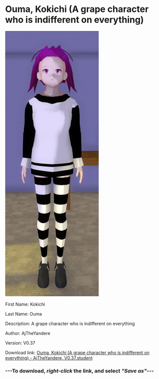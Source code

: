 # Ouma, Kokichi (A grape character who is indifferent on everything)

<img src = "https://raw.githubusercontent.com/Arbiter1223/Daigaku-Gurashi-Custom-Students/master/Students/Files/Ouma%2C%20Kokichi%20(A%20grape%20character%20who%20is%20indifferent%20on%20everything).png">

First Name: Kokichi

Last Name: Ouma

Description: A grape character who is indifferent on everything

Author: AjTheYandere

Version: V0.37

Download link: <a href="https://raw.githubusercontent.com/Arbiter1223/Daigaku-Gurashi-Custom-Students/master/Students/Files/Ouma%2C%20Kokichi%20(A%20grape%20character%20who%20is%20indifferent%20on%20everything)%20-%20AjTheYandere%2C%20V0.37.student">Ouma, Kokichi (A grape character who is indifferent on everything) - AjTheYandere, V0.37.student</a>

### ---**To download, _right-click_ the link, and select _"Save as"_**---
